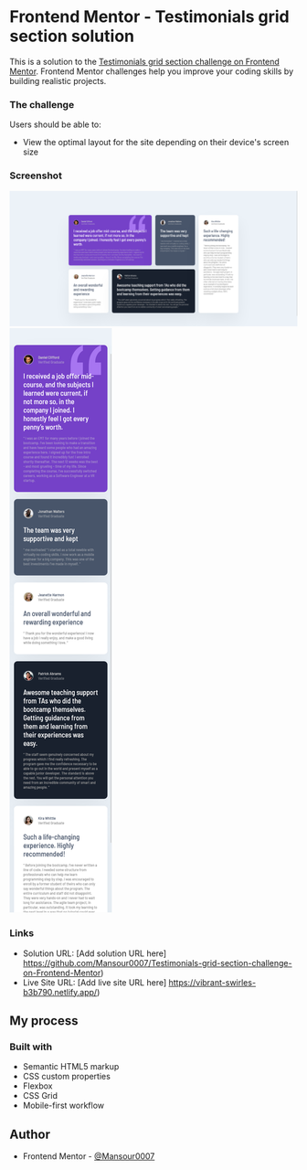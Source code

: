 # Frontend Mentor - Testimonials grid section solution

This is a solution to the [Testimonials grid section challenge on Frontend Mentor](https://www.frontendmentor.io/challenges/testimonials-grid-section-Nnw6J7Un7). Frontend Mentor challenges help you improve your coding skills by building realistic projects.

### The challenge

Users should be able to:

- View the optimal layout for the site depending on their device's screen size

### Screenshot

<img src="finish project screen-shots\Screen Shot 2022-02-19 at 21.44.40.png">
<img src="finish project screen-shots\Screen Shot 2022-02-19 at 21.56.52.png">

### Links

- Solution URL: [Add solution URL here] https://github.com/Mansour0007/Testimonials-grid-section-challenge-on-Frontend-Mentor)
- Live Site URL: [Add live site URL here] https://vibrant-swirles-b3b790.netlify.app/)

## My process

### Built with

- Semantic HTML5 markup
- CSS custom properties
- Flexbox
- CSS Grid
- Mobile-first workflow

## Author

- Frontend Mentor - [@Mansour0007](https://www.frontendmentor.io/profile/Mansour0007)
